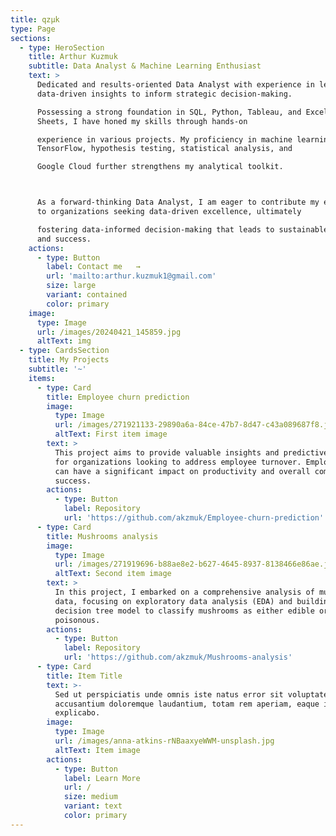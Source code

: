 ```yaml
---
title: qzμk
type: Page
sections:
  - type: HeroSection
    title: Arthur Kuzmuk
    subtitle: Data Analyst & Machine Learning Enthusiast
    text: >
      Dedicated and results-oriented Data Analyst with experience in leveraging
      data-driven insights to inform strategic decision-making.

      Possessing a strong foundation in SQL, Python, Tableau, and Excel/Google
      Sheets, I have honed my skills through hands-on

      experience in various projects. My proficiency in machine learning with
      TensorFlow, hypothesis testing, statistical analysis, and

      Google Cloud further strengthens my analytical toolkit.



      As a forward-thinking Data Analyst, I am eager to contribute my expertise
      to organizations seeking data-driven excellence, ultimately

      fostering data-informed decision-making that leads to sustainable growth
      and success.
    actions:
      - type: Button
        label: Contact me   →
        url: 'mailto:arthur.kuzmuk1@gmail.com'
        size: large
        variant: contained
        color: primary
    image:
      type: Image
      url: /images/20240421_145859.jpg
      altText: img
  - type: CardsSection
    title: My Projects
    subtitle: '~'
    items:
      - type: Card
        title: Employee churn prediction
        image:
          type: Image
          url: /images/271921133-29890a6a-84ce-47b7-8d47-c43a089687f8.jpg
          altText: First item image
        text: >
          This project aims to provide valuable insights and predictive models
          for organizations looking to address employee turnover. Employee churn
          can have a significant impact on productivity and overall company
          success. 
        actions:
          - type: Button
            label: Repository
            url: 'https://github.com/akzmuk/Employee-churn-prediction'
      - type: Card
        title: Mushrooms analysis
        image:
          type: Image
          url: /images/271919696-b88ae8e2-b627-4645-8937-8138466e86ae.jpg
          altText: Second item image
        text: >
          In this project, I embarked on a comprehensive analysis of mushroom
          data, focusing on exploratory data analysis (EDA) and building a
          decision tree model to classify mushrooms as either edible or
          poisonous.
        actions:
          - type: Button
            label: Repository
            url: 'https://github.com/akzmuk/Mushrooms-analysis'
      - type: Card
        title: Item Title
        text: >-
          Sed ut perspiciatis unde omnis iste natus error sit voluptatem
          accusantium doloremque laudantium, totam rem aperiam, eaque ipsa quae.
          explicabo.
        image:
          type: Image
          url: /images/anna-atkins-rNBaaxyeWWM-unsplash.jpg
          altText: Item image
        actions:
          - type: Button
            label: Learn More
            url: /
            size: medium
            variant: text
            color: primary
---
```

